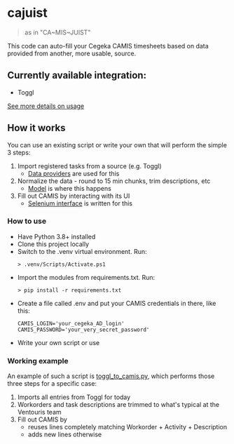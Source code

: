 # cajuist
> as in "CA~MIS~JUIST"

This code can auto-fill your Cegeka CAMIS timesheets based on data provided from another, more usable, source.

## Currently available integration:
- Toggl

[See more details on usage](data_providers/README.md)

## How it works
You can use an existing script or write your own that will perform the simple 3 steps:
1. Import registered tasks from a source (e.g. Toggl)
    - [Data providers](/data_providers) are used for this
2. Normalize the data - round to 15 min chunks, trim descriptions, etc
    - [Model](/model) is where this happens
3. Fill out CAMIS by interacting with its UI
    - [Selenium interface](page_objects/camis) is written for this

### How to use
- Have Python 3.8+ installed
- Clone this project locally
- Switch to the .venv virtual environment. Run:
    ``` shell
    > .venv/Scripts/Activate.ps1
    ```
- Import the modules from requirements.txt. Run:
    ``` shell
    > pip install -r requirements.txt
    ```
- Create a file called .env and put your CAMIS credentials in there, like this:
    ```
    CAMIS_LOGIN='your_cegeka_AD_login'
    CAMIS_PASSWORD='your_very_secret_password'
    ```
- Write your own script or use 

### Working example 
An example of such a script is [toggl_to_camis.py](toggl_to_camis.py), which performs those three steps for a specific case:
1. Imports all entries from Toggl for today
2. Workorders and task descriptions are trimmed to what's typical at the Ventouris team
3. Fill out CAMIS by 
    - reuses lines completely matching Workorder + Activity + Description
    - adds new lines otherwise


